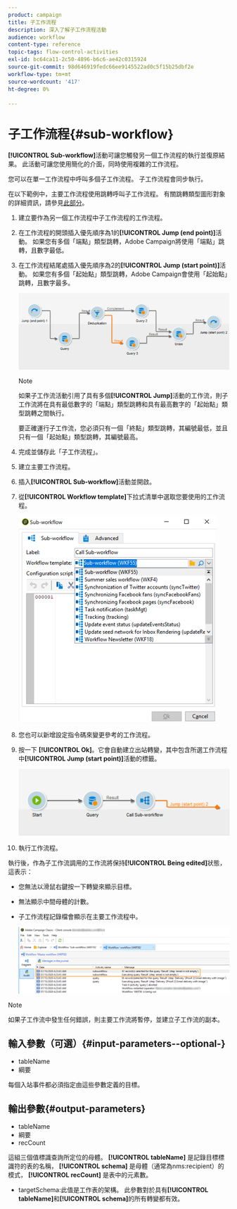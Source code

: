 ```yaml
---
product: campaign
title: 子工作流程
description: 深入了解子工作流程活動
audience: workflow
content-type: reference
topic-tags: flow-control-activities
exl-id: bc64ca11-2c50-4896-b6c6-ae42c0315924
source-git-commit: 98d646919fedc66ee9145522ad0c5f15b25dbf2e
workflow-type: tm+mt
source-wordcount: '417'
ht-degree: 0%

---
```


# 子工作流程{#sub-workflow}

**[!UICONTROL Sub-workflow]**&#x200B;活動可讓您觸發另一個工作流程的執行並復原結果。 此活動可讓您使用簡化的介面，同時使用複雜的工作流程。

您可以在單一工作流程中呼叫多個子工作流程。 子工作流程會同步執行。

在以下範例中，主要工作流程使用跳轉呼叫子工作流程。 有關跳轉類型圖形對象的詳細資訊，請參見[此部分](../../workflow/using/jump--start-point-and-end-point-.md)。

1. 建立要作為另一個工作流程中子工作流程的工作流程。
1. 在工作流程的開頭插入優先順序為1的&#x200B;**[!UICONTROL Jump (end point)]**&#x200B;活動。 如果您有多個「端點」類型跳轉，Adobe Campaign將使用「端點」跳轉，且數字最低。
1. 在工作流程結尾處插入優先順序為2的&#x200B;**[!UICONTROL Jump (start point)]**&#x200B;活動。 如果您有多個「起始點」類型跳轉，Adobe Campaign會使用「起始點」跳轉，且數字最多。

   ![](assets/subworkflow_jumps.png)

   >[!NOTE]
   >
   >如果子工作流活動引用了具有多個&#x200B;**[!UICONTROL Jump]**&#x200B;活動的工作流，則子工作流將在具有最低數字的「端點」類型跳轉和具有最高數字的「起始點」類型跳轉之間執行。
   >
   >要正確運行子工作流，您必須只有一個「終點」類型跳轉，其編號最低，並且只有一個「起始點」類型跳轉，其編號最高。

1. 完成並儲存此「子工作流程」。
1. 建立主要工作流程。
1. 插入&#x200B;**[!UICONTROL Sub-workflow]**&#x200B;活動並開啟。
1. 從&#x200B;**[!UICONTROL Workflow template]**&#x200B;下拉式清單中選取您要使用的工作流程。

   ![](assets/subworkflow_selection.png)

1. 您也可以新增設定指令碼來變更參考的工作流程。
1. 按一下 **[!UICONTROL Ok]**。它會自動建立出站轉變，其中包含所選工作流程中&#x200B;**[!UICONTROL Jump (start point)]**&#x200B;活動的標籤。

   ![](assets/subworkflow_outbound.png)

1. 執行工作流程。

執行後，作為子工作流調用的工作流將保持&#x200B;**[!UICONTROL Being edited]**&#x200B;狀態，這表示：

* 您無法以滑鼠右鍵按一下轉變來顯示目標。
* 無法顯示中間母體的計數。
* 子工作流程記錄檔會顯示在主要工作流程中。

   ![](assets/subworkflow_logs.png)

>[!NOTE]
>
>如果子工作流中發生任何錯誤，則主要工作流將暫停，並建立子工作流的副本。

## 輸入參數（可選）{#input-parameters--optional-}

* tableName
* 綱要

每個入站事件都必須指定由這些參數定義的目標。

## 輸出參數{#output-parameters}

* tableName
* 綱要
* recCount

這組三個值標識查詢所定位的母體。 **[!UICONTROL tableName]** 是記錄目標標識符的表的名稱， **[!UICONTROL schema]** 是母體（通常為nms:recipient）的模式， **[!UICONTROL recCount]** 是表中的元素數。

* targetSchema:此值是工作表的架構。 此參數對於具有&#x200B;**[!UICONTROL tableName]**&#x200B;和&#x200B;**[!UICONTROL schema]**&#x200B;的所有轉變都有效。
